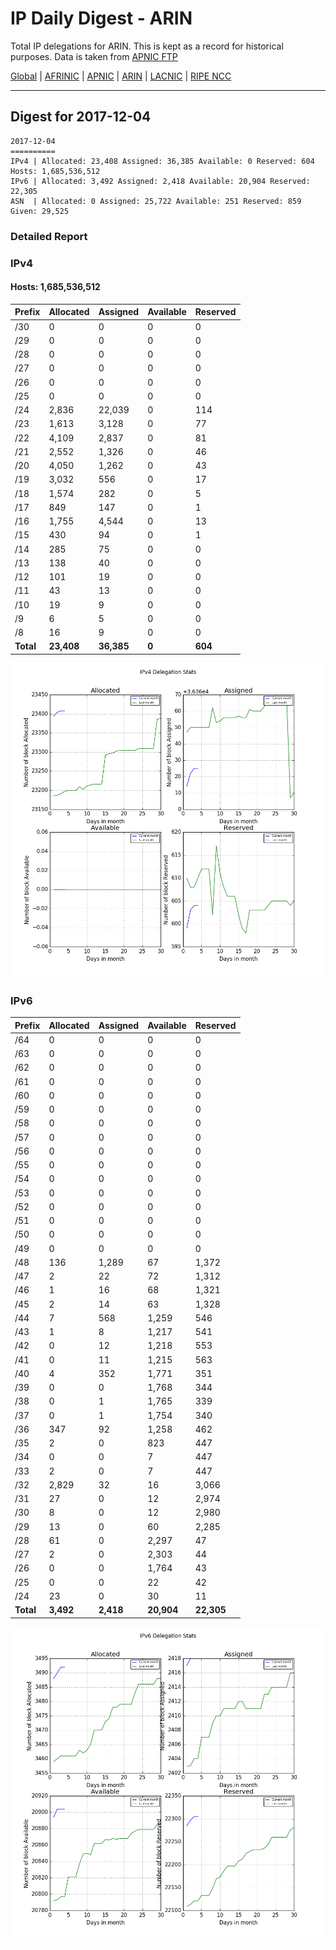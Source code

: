 # IP Daily Digest - ARIN 

Total IP delegations for ARIN. This is kept as a record for historical purposes. Data is taken from [APNIC FTP](https://ftp.apnic.net/)

[Global](https://github.com/csmets/IP-Daily-Digest) | [AFRINIC](https://github.com/csmets/IP-Daily-Digest/tree/master/archives/AFRINIC) | [APNIC](https://github.com/csmets/IP-Daily-Digest/tree/master/archives/APNIC) | [ARIN](https://github.com/csmets/IP-Daily-Digest/tree/master/archives/ARIN) | [LACNIC](https://github.com/csmets/IP-Daily-Digest/tree/master/archives/LACNIC) | [RIPE NCC](https://github.com/csmets/IP-Daily-Digest/tree/master/archives/RIPE_NCC)

---

## Digest for 2017-12-04
```
2017-12-04
==========
IPv4 | Allocated: 23,408 Assigned: 36,385 Available: 0 Reserved: 604 Hosts: 1,685,536,512
IPv6 | Allocated: 3,492 Assigned: 2,418 Available: 20,904 Reserved: 22,305
ASN  | Allocated: 0 Assigned: 25,722 Available: 251 Reserved: 859 Given: 29,525
```

### Detailed Report

### IPv4

#### Hosts: **1,685,536,512**

| Prefix | Allocated | Assigned | Available | Reserved |
| ----- | ----- | ----- | ----- | ----- |
| /30 | 0 | 0 | 0 | 0 |
| /29 | 0 | 0 | 0 | 0 |
| /28 | 0 | 0 | 0 | 0 |
| /27 | 0 | 0 | 0 | 0 |
| /26 | 0 | 0 | 0 | 0 |
| /25 | 0 | 0 | 0 | 0 |
| /24 | 2,836 | 22,039 | 0 | 114 |
| /23 | 1,613 | 3,128 | 0 | 77 |
| /22 | 4,109 | 2,837 | 0 | 81 |
| /21 | 2,552 | 1,326 | 0 | 46 |
| /20 | 4,050 | 1,262 | 0 | 43 |
| /19 | 3,032 | 556 | 0 | 17 |
| /18 | 1,574 | 282 | 0 | 5 |
| /17 | 849 | 147 | 0 | 1 |
| /16 | 1,755 | 4,544 | 0 | 13 |
| /15 | 430 | 94 | 0 | 1 |
| /14 | 285 | 75 | 0 | 0 |
| /13 | 138 | 40 | 0 | 0 |
| /12 | 101 | 19 | 0 | 0 |
| /11 | 43 | 13 | 0 | 0 |
| /10 | 19 | 9 | 0 | 0 |
| /9 | 6 | 5 | 0 | 0 |
| /8 | 16 | 9 | 0 | 0 |
| **Total** | **23,408** | **36,385** | **0** | **604** |

![ipv4-stats](ipv4-figure.png)

### IPv6

| Prefix | Allocated | Assigned | Available | Reserved |
| ----- | ----- | ----- | ----- | ----- |
| /64 | 0 | 0 | 0 | 0 |
| /63 | 0 | 0 | 0 | 0 |
| /62 | 0 | 0 | 0 | 0 |
| /61 | 0 | 0 | 0 | 0 |
| /60 | 0 | 0 | 0 | 0 |
| /59 | 0 | 0 | 0 | 0 |
| /58 | 0 | 0 | 0 | 0 |
| /57 | 0 | 0 | 0 | 0 |
| /56 | 0 | 0 | 0 | 0 |
| /55 | 0 | 0 | 0 | 0 |
| /54 | 0 | 0 | 0 | 0 |
| /53 | 0 | 0 | 0 | 0 |
| /52 | 0 | 0 | 0 | 0 |
| /51 | 0 | 0 | 0 | 0 |
| /50 | 0 | 0 | 0 | 0 |
| /49 | 0 | 0 | 0 | 0 |
| /48 | 136 | 1,289 | 67 | 1,372 |
| /47 | 2 | 22 | 72 | 1,312 |
| /46 | 1 | 16 | 68 | 1,321 |
| /45 | 2 | 14 | 63 | 1,328 |
| /44 | 7 | 568 | 1,259 | 546 |
| /43 | 1 | 8 | 1,217 | 541 |
| /42 | 0 | 12 | 1,218 | 553 |
| /41 | 0 | 11 | 1,215 | 563 |
| /40 | 4 | 352 | 1,771 | 351 |
| /39 | 0 | 0 | 1,768 | 344 |
| /38 | 0 | 1 | 1,765 | 339 |
| /37 | 0 | 1 | 1,754 | 340 |
| /36 | 347 | 92 | 1,258 | 462 |
| /35 | 2 | 0 | 823 | 447 |
| /34 | 0 | 0 | 7 | 447 |
| /33 | 2 | 0 | 7 | 447 |
| /32 | 2,829 | 32 | 16 | 3,066 |
| /31 | 27 | 0 | 12 | 2,974 |
| /30 | 8 | 0 | 12 | 2,980 |
| /29 | 13 | 0 | 60 | 2,285 |
| /28 | 61 | 0 | 2,297 | 47 |
| /27 | 2 | 0 | 2,303 | 44 |
| /26 | 0 | 0 | 1,764 | 43 |
| /25 | 0 | 0 | 22 | 42 |
| /24 | 23 | 0 | 30 | 11 |
| **Total** | **3,492** | **2,418** | **20,904** | **22,305** |

![ipv6-stats](ipv6-figure.png)